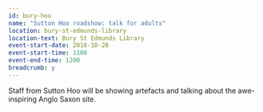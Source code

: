```yaml
---
id: bury-hoo
name: "Sutton Hoo roadshow: talk for adults"
location: bury-st-edmunds-library
location-text: Bury St Edmunds Library
event-start-date: 2018-10-20
event-start-time: 1100
event-end-time: 1200
breadcrumb: y
---
```


Staff from Sutton Hoo will be showing artefacts and talking about the awe-inspiring Anglo Saxon site.
